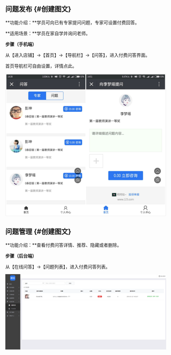 ## 问题发布 {#创建图文}

**功能介绍：**学员可向已有专家提问问题，专家可设置付费回答。

**适用场景：**学员在家自学并询问老师。

**步骤（手机端）**

从【进入店铺】→【首页】→【导航栏】→【问答】，进入付费问答界面。

首页导航栏可自由设置，详情点此。

![](/assets/未命名_meitu_0.jpg)

## 问题管理 {#创建图文}

**功能介绍：**查看付费问答详情、推荐、隐藏或者删除。

**步骤（后台端）**

从【在线问答】→【问题列表】，进入付费问答列表。

![](/assets/问答列表.png)

